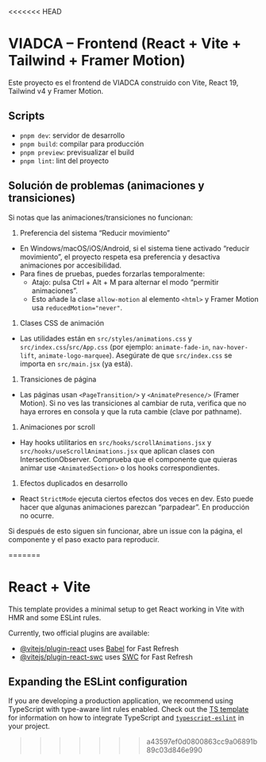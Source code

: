 <<<<<<< HEAD
# VIADCA – Frontend (React + Vite + Tailwind + Framer Motion)

Este proyecto es el frontend de VIADCA construido con Vite, React 19, Tailwind v4 y Framer Motion.

## Scripts

- `pnpm dev`: servidor de desarrollo
- `pnpm build`: compilar para producción
- `pnpm preview`: previsualizar el build
- `pnpm lint`: lint del proyecto

## Solución de problemas (animaciones y transiciones)

Si notas que las animaciones/transiciones no funcionan:

1. Preferencia del sistema “Reducir movimiento”

- En Windows/macOS/iOS/Android, si el sistema tiene activado “reducir movimiento”, el proyecto respeta esa preferencia y desactiva animaciones por accesibilidad.
- Para fines de pruebas, puedes forzarlas temporalmente:
  - Atajo: pulsa Ctrl + Alt + M para alternar el modo “permitir animaciones”.
  - Esto añade la clase `allow-motion` al elemento `<html>` y Framer Motion usa `reducedMotion="never"`.

1. Clases CSS de animación

- Las utilidades están en `src/styles/animations.css` y `src/index.css`/`src/App.css` (por ejemplo: `animate-fade-in`, `nav-hover-lift`, `animate-logo-marquee`). Asegúrate de que `src/index.css` se importa en `src/main.jsx` (ya está).

1. Transiciones de página

- Las páginas usan `<PageTransition/>` y `<AnimatePresence/>` (Framer Motion). Si no ves las transiciones al cambiar de ruta, verifica que no haya errores en consola y que la ruta cambie (clave por pathname).

1. Animaciones por scroll

- Hay hooks utilitarios en `src/hooks/scrollAnimations.jsx` y `src/hooks/useScrollAnimations.jsx` que aplican clases con IntersectionObserver. Comprueba que el componente que quieras animar use `<AnimatedSection>` o los hooks correspondientes.

1. Efectos duplicados en desarrollo

- React `StrictMode` ejecuta ciertos efectos dos veces en dev. Esto puede hacer que algunas animaciones parezcan “parpadear”. En producción no ocurre.

Si después de esto siguen sin funcionar, abre un issue con la página, el componente y el paso exacto para reproducir.

=======
# React + Vite

This template provides a minimal setup to get React working in Vite with HMR and some ESLint rules.

Currently, two official plugins are available:

- [@vitejs/plugin-react](https://github.com/vitejs/vite-plugin-react/blob/main/packages/plugin-react) uses [Babel](https://babeljs.io/) for Fast Refresh
- [@vitejs/plugin-react-swc](https://github.com/vitejs/vite-plugin-react/blob/main/packages/plugin-react-swc) uses [SWC](https://swc.rs/) for Fast Refresh

## Expanding the ESLint configuration

If you are developing a production application, we recommend using TypeScript with type-aware lint rules enabled. Check out the [TS template](https://github.com/vitejs/vite/tree/main/packages/create-vite/template-react-ts) for information on how to integrate TypeScript and [`typescript-eslint`](https://typescript-eslint.io) in your project.
>>>>>>> a43597ef0d0800863cc9a06891b89c03d846e990
